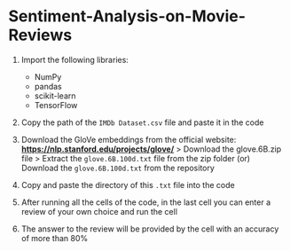 # Sentiment-Analysis-on-Movie-Reviews

1. Import the following libraries:
   - NumPy
   - pandas
   - scikit-learn
   - TensorFlow

2. Copy the path of the `IMDb Dataset.csv` file and paste it in the code

3. Download the GloVe embeddings from the official website: **https://nlp.stanford.edu/projects/glove/** > Download the glove.6B.zip file > Extract the `glove.6B.100d.txt` file from the zip folder (or) Download the `glove.6B.100d.txt` from the repository

4. Copy and paste the directory of this `.txt` file into the code

5. After running all the cells of the code, in the last cell you can enter a review of your own choice and run the cell

6. The answer to the review will be provided by the cell with an accuracy of more than 80%
